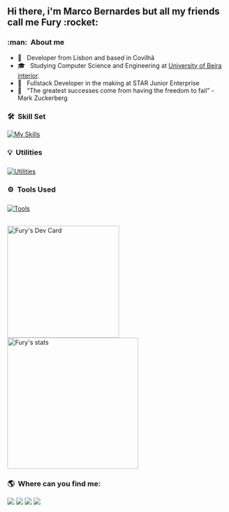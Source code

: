 
<h2> Hi there, i'm Marco Bernardes but all my friends call me Fury :rocket: </h2>

<h3> :man: &nbsp;About me </h3>

- 🤔 &nbsp; Developer from Lisbon and based in Covilhã
- 🎓 &nbsp; Studying Computer Science and Engineering at <a href="https://www.ubi.pt">University of Beira interior</a>.
- 💼 &nbsp; Fullstack Developer in the making at STAR Junior Enterprise
- 🌱 &nbsp; “The greatest successes come from having the freedom to fail” - Mark Zuckerberg

<h3> 🛠️ &nbsp;Skill Set </h3>

[![My Skills](https://skillicons.dev/icons?i=py,java,mysql,kotlin,django,flask,spring,react,nodejs,express,html,css,js,jquery,firebase,c,wordpress,regex&perline=9)](https://skillicons.dev)

<h3 style="margin-bottom: 25px"> 💡 &nbsp;Utilities </h3>

[![Utilities](https://skillicons.dev/icons?i=gcp,aws,arduino,raspberrypi,docker,postman)](https://skillicons.dev)

<h3 style="margin-bottom: 25px"> ⚙️ &nbsp;Tools Used </h3>

[![Tools](https://skillicons.dev/icons?i=vscode,idea,git,figma)](https://skillicons.dev)
</div>
<br/>
<div align="left">
    <a href="https://app.daily.dev/Fury2K">
        <img
            width="256" 
            alt="Fury's Dev Card"
            src="https://api.daily.dev/devcards/7abab5c4eaf2448da2df1ff07f50b5e4.png?r=ugd" 
        />
    </a>
    <a href="https://github.com/FuryCode-bit">
        <img 
        width="300"
        alt="Fury's stats"
        src="https://github-readme-stats.vercel.app/api/top-langs/?username=FuryCode-bit&layout=compact&theme=dracula">
    </a>
</div>

<h3> 🌎 &nbsp;Where can you find me: </h3> 

<div> 
  <a href="https://www.youtube.com/#" target="_blank"><img src="https://img.shields.io/badge/YouTube-FF0000?style=for-the-badge&logo=youtube&logoColor=white" target="_blank"></a>
  <a href="https://instagram.com/#" target="_blank"><img src="https://img.shields.io/badge/-Instagram-%23E4405F?style=for-the-badge&logo=instagram&logoColor=white" target="_blank"></a>
 	<a href="https://www.twitch.tv/#" target="_blank"><img src="https://img.shields.io/badge/Twitch-9146FF?style=for-the-badge&logo=twitch&logoColor=white" target="_blank"></a>
  <a href="https://www.linkedin.com/in/marco-bernardes-5b6a62198" target="_blank"><img src="https://img.shields.io/badge/-LinkedIn-%230077B5?style=for-the-badge&logo=linkedin&logoColor=white" target="_blank"></a> 
</div>
